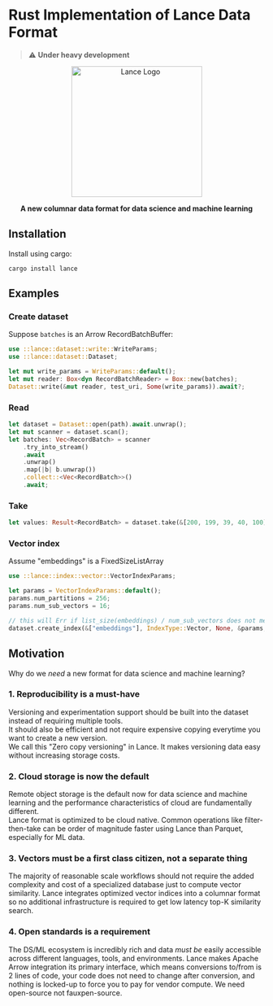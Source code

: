 # Rust Implementation of Lance Data Format

> :warning: **Under heavy development**

<div align="center">
<p align="center">

<img width="257" alt="Lance Logo" src="https://user-images.githubusercontent.com/917119/199353423-d3e202f7-0269-411d-8ff2-e747e419e492.png">

**A new columnar data format for data science and machine learning**
</p></div>

## Installation

Install using cargo:

```shell
cargo install lance
``` 

## Examples

### Create dataset

Suppose `batches` is an Arrow RecordBatchBuffer:

```rust
use ::lance::dataset::write::WriteParams;
use ::lance::dataset::Dataset;

let mut write_params = WriteParams::default();
let mut reader: Box<dyn RecordBatchReader> = Box::new(batches);
Dataset::write(&mut reader, test_uri, Some(write_params)).await?;
```

### Read

```rust
let dataset = Dataset::open(path).await.unwrap();
let mut scanner = dataset.scan();
let batches: Vec<RecordBatch> = scanner
    .try_into_stream()
    .await
    .unwrap()
    .map(|b| b.unwrap())
    .collect::<Vec<RecordBatch>>()
    .await;
```

### Take

```rust
let values: Result<RecordBatch> = dataset.take(&[200, 199, 39, 40, 100], &projection).await;
```

### Vector index

Assume "embeddings" is a FixedSizeListArray<f32>
```rust
use ::lance::index::vector::VectorIndexParams;

let params = VectorIndexParams::default();
params.num_partitions = 256;
params.num_sub_vectors = 16;

// this will Err if list_size(embeddings) / num_sub_vectors does not meet simd alignment
dataset.create_index(&["embeddings"], IndexType::Vector, None, &params, true).await;
```

## Motivation

Why do we *need* a new format for data science and machine learning?

### 1. Reproducibility is a must-have

Versioning and experimentation support should be built into the dataset instead of requiring multiple tools.<br/>
It should also be efficient and not require expensive copying everytime you want to create a new version.<br/>
We call this "Zero copy versioning" in Lance. It makes versioning data easy without increasing storage costs.

### 2. Cloud storage is now the default

Remote object storage is the default now for data science and machine learning and the performance characteristics of cloud are fundamentally different.<br/>
Lance format is optimized to be cloud native. Common operations like filter-then-take can be order of magnitude faster 
using Lance than Parquet, especially for ML data.
   
### 3. Vectors must be a first class citizen, not a separate thing

The majority of reasonable scale workflows should not require the added complexity and cost of a
specialized database just to compute vector similarity. Lance integrates optimized vector indices
into a columnar format so no additional infrastructure is required to get low latency top-K similarity search.

### 4. Open standards is a requirement 

The DS/ML ecosystem is incredibly rich and data *must be* easily accessible across different languages, tools, and environments.
Lance makes Apache Arrow integration its primary interface, which means conversions to/from is 2 lines of code, your
code does not need to change after conversion, and nothing is locked-up to force you to pay for vendor compute.
We need open-source not fauxpen-source.
